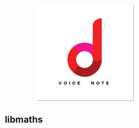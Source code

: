<p align="center">
    <img src="https://github.com/Simple2006/voicenotes/blob/main/Assets.xcassets/AppIcon.appiconset/voicenote1_12_1024x1024.png?raw=true" width = 300 height = 300 >
</p>

# libmaths
